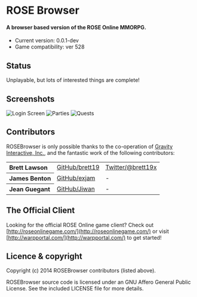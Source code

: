# ROSE Browser

#### A browser based version of the ROSE Online MMORPG.

-   Current version: 0.0.1-dev
-   Game compatibility: ver 528

## Status

Unplayable, but lots of interested things are complete!

## Screenshots

![Login Screen](https://raw.githubusercontent.com/brett19/rosebrowser/master/img/login_screen.jpg)
![Parties](https://raw.githubusercontent.com/brett19/rosebrowser/master/img/party.jpg)
![Quests](https://raw.githubusercontent.com/brett19/rosebrowser/master/img/flanae_quest.jpg)

## Contributors

ROSEBrowser is only possible thanks to the co-operation of
[Gravity Interactive, Inc.](http://warpportal.com/), and the fantastic
work of the following contributors:

<table><tbody>
<tr><th align="left">Brett Lawson</th><td><a href="https://github.com/brett19/">GitHub/brett19</a></td><td><a href="http://twitter.com/brett19x">Twitter/@brett19x</a></td></tr>
<tr><th align="left">James Benton</th><td><a href="https://github.com/exjam">GitHub/exjam</a></td><td>-</td></tr>
<tr><th align="left">Jean Guegant</th><td><a href="https://github.com/Jiwan">GitHub/Jiwan</a></td><td>-</td></tr>
</tbody></table>

## The Official Client

Looking for the official ROSE Online game client? Check out
[http://roseonlinegame.com/](http://roseonlinegame.com/) or visit
[http://warpportal.com/](http://warpportal.com/) to get started!

## Licence &amp; copyright

Copyright (c) 2014 ROSEBrowser contributors (listed above).

ROSEBrowser source code is licensed under an GNU Affero General Public
License. See the included LICENSE file for more details.
